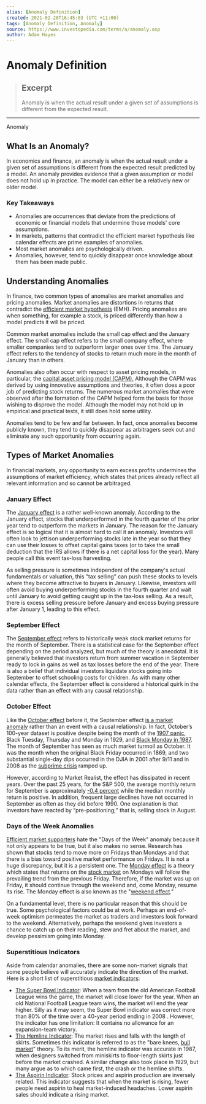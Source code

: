 ```yaml
---
alias: [Anomaly Definition]
created: 2021-02-28T16:45:03 (UTC +11:00)
tags: [Anomaly Definition, Anomaly]
source: https://www.investopedia.com/terms/a/anomaly.asp
author: Adam Hayes
---
```


# Anomaly Definition

> ## Excerpt
> Anomaly is when the actual result under a given set of assumptions is different from the expected result.

---

Anomaly
## What Is an Anomaly?

In economics and finance, an anomaly is when the actual result under a given set of assumptions is different from the expected result predicted by a model. An anomaly provides evidence that a given assumption or model does not hold up in practice. The model can either be a relatively new or older model.

### Key Takeaways

-   Anomalies are occurrences that deviate from the predictions of economic or financial models that undermine those models' core assumptions.
-   In markets, patterns that contradict the efficient market hypothesis like calendar effects are prime examples of anomalies.
-   Most market anomalies are psychologically driven.
-   Anomalies, however, tend to quickly disappear once knowledge about them has been made public.

## Understanding Anomalies

In finance, two common types of anomalies are market anomalies and pricing anomalies. Market anomalies are distortions in returns that contradict the [efficient market hypothesis](https://www.investopedia.com/terms/e/efficientmarkethypothesis.asp) (EMH). Pricing anomalies are when something, for example a stock, is priced differently than how a model predicts it will be priced.

Common market anomalies include the small cap effect and the January effect. The small cap effect refers to the small company effect, where smaller companies tend to outperform larger ones over time. The January effect refers to the tendency of stocks to return much more in the month of January than in others.

Anomalies also often occur with respect to asset pricing models, in particular, the [capital asset pricing model (CAPM).](https://www.investopedia.com/terms/c/capm.asp) Although the CAPM was derived by using innovative assumptions and theories, it often does a poor job of predicting stock returns. The numerous market anomalies that were observed after the formation of the CAPM helped form the basis for those wishing to disprove the model. Although the model may not hold up in empirical and practical tests, it still does hold some utility.

Anomalies tend to be few and far between. In fact, once anomalies become publicly known, they tend to quickly disappear as arbitragers seek out and eliminate any such opportunity from occurring again.

## Types of Market Anomalies

In financial markets, any opportunity to earn excess profits undermines the assumptions of market efficiency, which states that prices already reflect all relevant information and so cannot be arbitraged.

### January Effect

The [January effect](https://www.investopedia.com/terms/j/januaryeffect.asp) is a rather well-known anomaly. According to the January effect, stocks that underperformed in the fourth quarter of the prior year tend to outperform the markets in January. The reason for the January effect is so logical that it is almost hard to call it an anomaly. Investors will often look to jettison underperforming stocks late in the year so that they can use their losses to offset capital gains taxes (or to take the small deduction that the IRS allows if there is a net capital loss for the year). Many people call this event tax-loss harvesting.

As selling pressure is sometimes independent of the company's actual fundamentals or valuation, this "tax selling" can push these stocks to levels where they become attractive to buyers in January. Likewise, investors will often avoid buying underperforming stocks in the fourth quarter and wait until January to avoid getting caught up in the tax-loss selling. As a result, there is excess selling pressure before January and excess buying pressure after January 1, leading to this effect.

### September Effect

The [September effect](https://www.investopedia.com/terms/s/september-effect.asp) refers to historically weak stock market returns for the month of September. There is a statistical case for the September effect depending on the period analyzed, but much of the theory is anecdotal. It is generally believed that investors return from summer vacation in September ready to lock in gains as well as tax losses before the end of the year. There is also a belief that individual investors liquidate stocks going into September to offset schooling costs for children. As with many other calendar effects, the September effect is considered a historical quirk in the data rather than an effect with any causal relationship. 

### October Effect 

Like the [October effect](https://www.investopedia.com/terms/o/octobereffect.asp) before it, the September effect [is a market anomaly](https://www.investopedia.com/articles/financial-theory/11/trading-with-market-anomalies.asp) rather than an event with a causal relationship. In fact, October’s 100-year dataset is positive despite being the month of the [1907 panic](https://www.investopedia.com/terms/b/bank-panic-of-1907.asp), Black Tuesday, Thursday and Monday in 1929, and [Black Monday in 1987](https://www.investopedia.com/terms/b/blackmonday.asp). The month of September has seen as much market turmoil as October. It was the month when the original Black Friday occurred in 1869, and two substantial single-day dips occurred in the DJIA in 2001 after 9/11 and in 2008 as the [subprime crisis](https://www.investopedia.com/terms/s/subprime-meltdown.asp) ramped up. 

However, according to Market Realist, the effect has dissipated in recent years. Over the past 25 years, for the S&P 500, the average monthly return for September is approximately [\-0.4 percent](https://marketrealist.com/2015/08/september-effect) while the median monthly return is positive. In addition, frequent large declines have not occurred in September as often as they did before 1990. One explanation is that investors have reacted by “pre-positioning;” that is, selling stock in August.

### Days of the Week Anomalies

[Efficient market supporters](https://www.investopedia.com/insights/what-is-market-efficiency/) hate the "Days of the Week" anomaly because it not only appears to be true, but it also makes no sense. Research has shown that stocks tend to move more on Fridays than Mondays and that there is a bias toward positive market performance on Fridays. It is not a huge discrepancy, but it is a persistent one. The [Monday effect](https://www.investopedia.com/terms/m/mondayeffect.asp) is a theory which states that returns on the [stock market](https://www.investopedia.com/terms/s/stockmarket.asp) on Mondays will follow the prevailing trend from the previous Friday. Therefore, if the market was up on Friday, it should continue through the weekend and, come Monday, resume its rise. The Monday effect is also known as the "[weekend effect](https://www.investopedia.com/terms/w/weekendeffect.asp)."

On a fundamental level, there is no particular reason that this should be true. Some psychological factors could be at work. Perhaps an end-of-week optimism permeates the market as traders and investors look forward to the weekend. Alternatively, perhaps the weekend gives investors a chance to catch up on their reading, stew and fret about the market, and develop pessimism going into Monday.

### Superstitious Indicators

Aside from calendar anomalies, there are some non-market signals that some people believe will accurately indicate the direction of the market. Here is a short list of superstitious [market indicators](https://www.investopedia.com/terms/m/market_indicators.asp):

-   [The Super Bowl Indicator](https://www.investopedia.com/terms/s/superbowlindicator.asp): When a team from the old American Football League wins the game, the market will close lower for the year. When an old National Football League team wins, the market will end the year higher. Silly as it may seem, the Super Bowl indicator was correct more than 80% of the time over a 40-year period ending in 2008 . However, the indicator has one limitation: It contains no allowance for an expansion-team victory.
-   [The Hemline Indicator](https://www.investopedia.com/terms/s/skirtlengththeory.asp): The market rises and falls with the length of skirts. Sometimes this indicator is referred to as the "bare knees, [bull market](https://www.investopedia.com/terms/b/bullmarket.asp)" theory. To its merit, the hemline indicator was accurate in 1987, when designers switched from miniskirts to floor-length skirts just before the market crashed. A similar change also took place in 1929, but many argue as to which came first, the crash or the hemline shifts.
-   [The Aspirin Indicator](https://www.investopedia.com/terms/e/efficientmarkethypothesis.asp): Stock prices and aspirin production are inversely related. This indicator suggests that when the market is rising, fewer people need aspirin to heal market-induced headaches. Lower aspirin sales should indicate a rising market.
